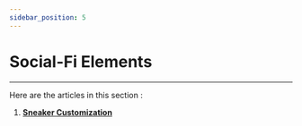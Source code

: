 ```yaml
---
sidebar_position: 5
---
```


# Social-Fi Elements

***

Here are the articles in this section : 

1. **[Sneaker Customization](sneaker-customization)**